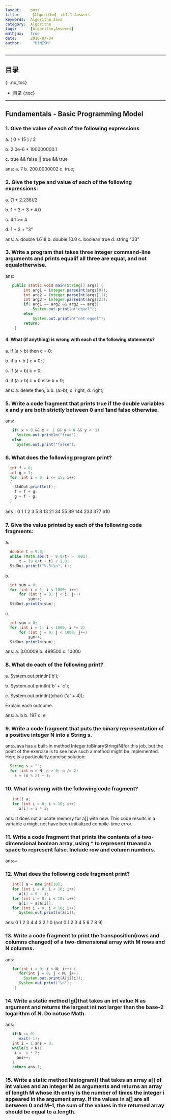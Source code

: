 ```yaml
---
layout:    post
title:     【Algorithm】 ch1.1 Answers
keywords:  Algorithm,Java
category:  Algorithm
tags:      [Algorithm,Answers]
mathjax:   true
date:      2016-07-04
author:     "BINISM"
---
```


---

## 目录
{: .no_toc}

* 目录
{:toc}

---



## Fundamentals - Basic Programming Model

### 1. Give the value of each of the following expressions

   a.  ( 0 + 15 ) / 2

   b.  2.0e-6 * 100000000.1

   c.   true && false \|\| true && true

   ans:
   a. 7   b. 200.0000002 c. true;

### 2. Give the type and value of each of the following expressions:

   a.  (1 + 2.236)/2

   b.  1 + 2 + 3 + 4.0

   c.  4.1 >= 4

   d.  1 + 2 + "3"

   ans:
   a. double 1.618
   b. double 10.0
   c. boolean true
   d. string "33"

### 3. Write a program that takes three integer command-line arguments and prints equalif all three are equal, and not equalotherwise.
   ans:

```java
   public static void main(String[] args) {
        int arg1 = Integer.parseInt(args[0]);
        int arg2 = Integer.parseInt(args[1]);
        int arg3 = Integer.parseInt(args[2]);
        if( arg1 == arg2 && arg2 == arg3)
            System.out.println("equel");
        else
            System.out.println("not equel");
        return;
    }
```

#### 4. What (if anything) is wrong with each of the following statements?

a.   if (a > b) then c = 0;

b.   if a > b { c = 0; }

c.   if (a > b) c = 0;

d.   if (a > b) c = 0 else b = 0;

ans:
    a. delete then;
    b:b. (a>b);
    c. right;
    d. right;

### 5. Write a code fragment that prints true if the double variables x and y are both strictly between 0 and 1and false otherwise.

ans:

```java
   if( x > 0 && x <　1 && y > 0 && y <　1)
     System.out.println("true");
   else
     System.out.print("false");
```

### 6. What does the following program print?

```java
  int f = 0;
  int g = 1;
  for (int i = 0; i <= 15; i++)
  {
    StdOut.println(f);
    f = f + g;
    g = f - g;
  }
```

  ans：0 1 1 2 3 5 8 13 21 34 55 89 144 233 377 610

### 7.  Give the value printed by each of the following code fragments:

a.

```java
  double t = 9.0;
  while (Math.abs(t - 9.0/t) > .001)
      t = (9.0/t + t) / 2.0;
  StdOut.printf("%.5f\n", t);
```

b.

```java
  int sum = 0;
  for (int i = 1; i < 1000; i++)
      for (int j = 0; j < i; j++)
          sum++;
  StdOut.println(sum);

```

c.

```java
  int sum = 0;
  for (int i = 1; i < 1000; i *= 2)
      for (int j = 0; j < 1000; j++)
          sum++;
  StdOut.println(sum);
```

  ans:
  a. 3.00009
  b. 499500
  c. 10000

### 8. What do each of the following print?

   a.  System.out.println('b');

   b.  System.out.println('b' + 'c');

   c.  System.out.println((char) ('a' + 4));

 Explain each outcome.

  ans:
  a. b
  b. 197
  c. e

### 9. Write a code fragment that puts the binary representation of a positive integer N into a String s.

  ans:Java has a built-in method Integer.toBinaryString(N)for this job, but the point of the exercise is to see how such a method might be implemented. Here is a particularly concise solution:

```java
  String s = "";
  for (int n = N; n > 0; n /= 2)
    s = (n % 2) + s;
```

### 10. What is wrong with the following code fragment?

```java
   int[] a;
   for (int i = 0; i < 10; i++)
      a[i] = i * i;
```

ans:  It  does  not  allocate  memory  for a[] with new.  This  code  results  in  a variable a might not have been initialized compile-time error.

### 11. Write a code fragment that prints the contents of a two-dimensional boolean array, using \* to represent trueand a space to represent false. Include row and column numbers.

   ans:~

### 12. **What does the following code fragment print?**

```java
   int[] a = new int[10];
   for (int i = 0; i < 10; i++)
      a[i] = 9 - i;
   for (int i = 0; i < 10; i++)
      a[i] = a[a[i]];
   for (int i = 0; i < 10; i++)
      System.out.println(a[i]);
```

   ans: 0 1 2 3 4 4 3 2 1 0 (not 0 1 2 3 4 5 6 7 8 9)

### 13. Write a code fragment to print the     transposition(rows and columns changed) of a two-dimensional array with M rows and N columns.

   ans:

```java
   for(int i = 0; i < N; i++) {
      for(int j = 0; j < M; j++)
        System.out.print(A[j][i]);
      System.out.print("\n");
    }
```

### 14. Write a static method lg()that takes an int value N as argument and returns the largest int not larger than the base-2 logarithm of N. Do notuse Math.

ans:

```java
   if(N == 0)
      exit(-1);
   int i = 1,ans = 0;
   while(i < N){
    i =  i * 2;
     ans++;
   }
   return ans-1;
```

### 15. Write a static method histogram() that takes an array a[] of int values and an integer M as arguments and returns an array of length M whose ith entry is the number of times the integer i appeared in the argument array. If the values in a[] are all between 0 and M–1,  the  sum  of  the  values  in  the  returned  array  should  be  equal  to a.length.
